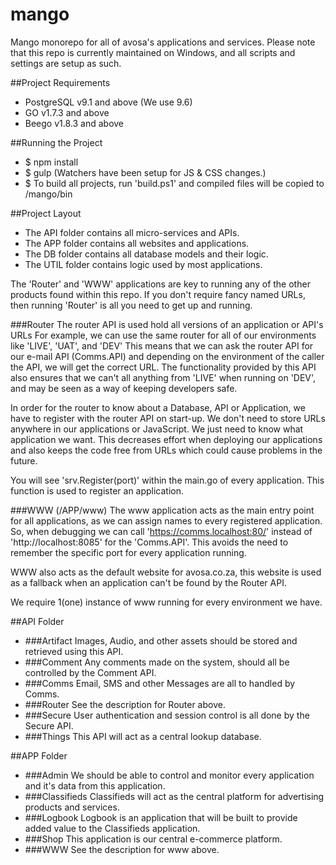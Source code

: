 # mango
Mango monorepo for all of avosa's applications and services.
Please note that this repo is currently maintained on Windows, and all scripts and settings are setup as such.

##Project Requirements
* PostgreSQL v9.1 and above (We use 9.6)
* GO v1.7.3 and above
* Beego v1.8.3 and above

##Running the Project
* $ npm install
* $ gulp (Watchers have been setup for JS & CSS changes.)
* $ To build all projects, run 'build.ps1' and compiled files will be copied to /mango/bin

##Project Layout
* The API folder contains all micro-services and APIs.
* The APP folder contains all websites and applications.
* The DB folder contains all database models and their logic.
* The UTIL folder contains logic used by most applications.

The 'Router' and 'WWW' applications are key to running any of the other products found within this repo.
If you don't require fancy named URLs, then running 'Router' is all you need to get up and running.

###Router
The router API is used hold all versions of an application or API's URLs
For example, we can use the same router for all of our environments like 'LIVE', 'UAT', and 'DEV'
This means that we can ask the router API for our e-mail API (Comms.API) and depending on the environment of the caller
the API, we will get the correct URL.
The functionality provided by this API also ensures that we can't all anything from 'LIVE' when running on 'DEV',
and may be seen as a way of keeping developers safe.

In order for the router to know about a Database, API or Application, we have to register with the router API on start-up.
We don't need to store URLs anywhere in our applications or JavaScript.
We just need to know what application we want.
This decreases effort when deploying our applications and also keeps the code free from URLs which could cause problems in the future.

You will see 'srv.Register(port)' within the main.go of every application.
This function is used to register an application.

###WWW (/APP/www)
The www application acts as the main entry point for all applications, as we can assign names to every registered application.
So, when debugging we can call 'https://comms.localhost:80/' instead of 'http://localhost:8085' for the 'Comms.API'.
This avoids the need to remember the specific port for every application running.

WWW also acts as the default website for avosa.co.za, this website is used as a fallback when
an application can't be found by the Router API.

We require 1(one) instance of www running for every environment we have.

##API Folder
* ###Artifact
Images, Audio, and other assets should be stored and retrieved using this API.
* ###Comment
Any comments made on the system, should all be controlled by the Comment API.
* ###Comms
Email, SMS and other Messages are all to handled by Comms.
* ###Router
See the description for Router above.
* ###Secure
User authentication and session control is all done by the Secure API.
* ###Things
This API will act as a central lookup database.

##APP Folder
* ###Admin
We should be able to control and monitor every application and it's data from this application.
* ###Classifieds
Classifieds will act as the central platform for advertising products and services.
* ###Logbook
Logbook is an application that will be built to provide added value to the Classifieds application.
* ###Shop
This application is our central e-commerce platform.
* ###WWW
See the description for www above.